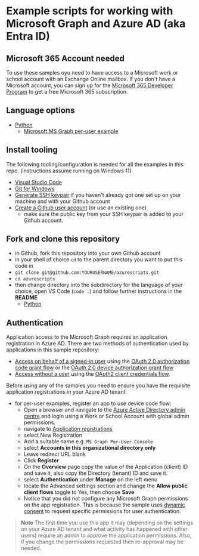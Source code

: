 # Example scripts for working with Microsoft Graph and Azure AD (aka Entra ID)

## Microsoft 365 Account needed

To use these samples oyu need to have access to a Microsoft work or school account with an Exchange Online mailbox. If you don't have a Microsoft account, you can sign up for the [Microsoft 365 Developer Program](https://developer.microsoft.com/microsoft-365/dev-program) to get a free Microsoft 365 subscription.

## Language options

- [Python](./python/README.md)
  - [Microsoft MS Graph per-user example](./python/user-auth/README.md)


## Install tooling

The following tooling/configuration is needed for all the examples in this repo. (instructions assume running on Windows 11)

- [Visual Studio Code](https://code.visualstudio.com/docs/?dv=win64user)
- [Git for Windows](https://git-scm.com/download/win)
- [Generate SSH keypair](https://www.howtogeek.com/762863/how-to-generate-ssh-keys-in-windows-10-and-windows-11/) if you haven't already got one set up on your machine and with your Github account
- [Create a Github user account](https://docs.github.com/en/get-started/quickstart/creating-an-account-on-github) (or use an existing one)
  - make sure the public key from your SSH keypair is added to your  Github account.

## Fork and clone this repository

- in Github, fork this repository into your own Github account
- in your shell of choice `cd` to the parent directory you want to put this code in
- `git clone git@github.com:YOURUSERNAME/azurescripts.git`
- `cd azurescripts`
- then change directory into the subdirectory for the language of your choice, open VS Code (`code .`) and follow further instructions in the **README**
  - [Python](./python/README.md)

## Authentication

Application access to the Microsoft Graph requires an application registration in Azure AD. There are two methods of authentication used by applications in this sample repository:

- [Access on behalf of a signed-in user](https://learn.microsoft.com/en-us/graph/auth-v2-user?tabs=http) using the [OAuth 2.0 authorization code grant flow](https://learn.microsoft.com/en-us/entra/identity-platform/v2-oauth2-auth-code-flow) or the [OAuth 2.0 device authorization grant flow](https://learn.microsoft.com/en-us/entra/identity-platform/v2-oauth2-device-code)
- [Access without a user](https://learn.microsoft.com/en-us/graph/auth-v2-service?tabs=http) using the [OAuth2 client credentials flow](https://learn.microsoft.com/en-us/entra/identity-platform/v2-oauth2-client-creds-grant-flow).

Before using any of the samples you need to ensure you have the requisite application registrations in your Azure AD tenant.

- for per-user examples, register an app to use device code flow:
  - Open a browser and navigate to the [Azure Active Directory admin centre](https://aad.portal.azure.com/) and login using a Work or School Account with global admin permissions.
  - navigate to [Application registrations](https://portal.azure.com/#view/Microsoft_AAD_IAM/ActiveDirectoryMenuBlade/~/RegisteredApps)
  - select New Registration
  - Add a suitable name e.g. `MS Graph Per-User Console`
  - select **Accounts in this organizational directory only**
  - Leave redirect URL blank
  - Click **Register**
  - On the **Overview** page copy the value of the Application (client) ID and save it,  also copy the Directory (tenant) ID and save it.
  - select **Authentication** under **Manage** on the left menu
  - locate the Advanced settings section and change the **Allow public client flows** toggle to Yes, then choose **Save**
  - Notice that you did not configure any Microsoft Graph permissions on the app registration. This is because the sample uses [dynamic consent](https://learn.microsoft.com/en-us/azure/active-directory/develop/v2-permissions-and-consent#incremental-and-dynamic-user-consent) to request specific permissions for user authentication.
> **Note**
The first time you use this app it may (depending on the settings on your Azure AD tenant and what activity has happened with other users) require an admin to approve the application permissions. Also, if you change the permissions requested then re-approval may be needed.
